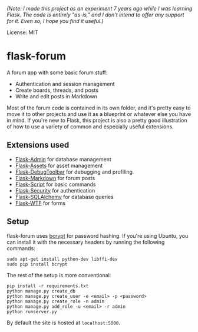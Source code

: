 *(Note: I made this project as an experiment 7 years ago while I was learning Flask.
The code is entirely "as-is," and I don't intend to offer any support for it. Even
so, I hope you find it useful.)*

License: MIT

# flask-forum

A forum app with some basic forum stuff:

- Authentication and session management
- Create boards, threads, and posts
- Write and edit posts in Markdown

Most of the forum code is contained in its own folder, and it's pretty easy to
move it to other projects and use it as a blueprint or whatever else you have
in mind. If you're new to Flask, this project is also a pretty good illustration
of how to use a variety of common and especially useful extensions.

## Extensions used

- [Flask-Admin](http://flask-admin.readthedocs.org/en/latest/) for database management
- [Flask-Assets](http://elsdoerfer.name/docs/flask-assets/) for asset management
- [Flask-DebugToolbar](http://flask-debugtoolbar.readthedocs.org/) for debugging and profiling.
- [Flask-Markdown](http://pythonhosted.org/Flask-Markdown/) for forum posts
- [Flask-Script](http://flask-script.readthedocs.org/en/latest/) for basic commands
- [Flask-Security](http://pythonhosted.org/Flask-Security/) for authentication
- [Flask-SQLAlchemy](http://pythonhosted.org/Flask-SQLAlchemy/) for database queries
- [Flask-WTF](http://pythonhosted.org/Flask-WTF/) for forms

## Setup

flask-forum uses [bcrypt](https://github.com/dstufft/bcrypt/) for password hashing.
If you're using Ubuntu, you can install it with the necessary headers by running
the following commands:

```
sudo apt-get install python-dev libffi-dev
sudo pip install bcrypt
```

The rest of the setup is more conventional:

```
pip install -r requirements.txt
python manage.py create_db
python manage.py create_user -e <email> -p <password>
python manage.py create_role -n admin
python manage.py add_role -u <email> -r admin
python runserver.py
```

By default the site is hosted at `localhost:5000`.

